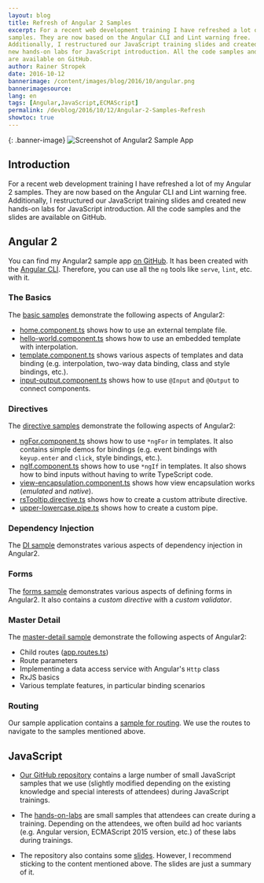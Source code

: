 ```yaml
---
layout: blog
title: Refresh of Angular 2 Samples
excerpt: For a recent web development training I have refreshed a lot of my Angular 2
samples. They are now based on the Angular CLI and Lint warning free. 
Additionally, I restructured our JavaScript training slides and created
new hands-on labs for JavaScript introduction. All the code samples and the slides
are available on GitHub.
author: Rainer Stropek
date: 2016-10-12
bannerimage: /content/images/blog/2016/10/angular.png
bannerimagesource: 
lang: en
tags: [Angular,JavaScript,ECMAScript]
permalink: /devblog/2016/10/12/Angular-2-Samples-Refresh
showtoc: true
---
```


{: .banner-image}
![Screenshot of Angular2 Sample App]({{site.baseurl}}/content/images/blog/2016/08/angular2-samples-app-screenshot.png)


## Introduction

For a recent web development training I have refreshed a lot of my Angular 2
samples. They are now based on the Angular CLI and Lint warning free. 
Additionally, I restructured our JavaScript training slides and created
new hands-on labs for JavaScript introduction. All the code samples and the slides
are available on GitHub.


## Angular 2

You can find my Angular2 sample app [on GitHub](https://github.com/software-architects/javascript-samples/tree/master/angular2/samples2). It has been created with the [Angular CLI](https://cli.angular.io). Therefore,
you can use all the `ng` tools like `serve`, `lint`, etc. with it.


### The Basics

The [basic samples](https://github.com/software-architects/javascript-samples/tree/master/angular2/samples2/src/app/010-basics) demonstrate the following aspects of Angular2:

* [home.component.ts](https://github.com/software-architects/javascript-samples/blob/master/angular2/samples2/src/app/010-basics/home.component.ts) shows how to use an external template file.
* [hello-world.component.ts](https://github.com/software-architects/javascript-samples/blob/master/angular2/samples2/src/app/010-basics/hello-world.component.ts) shows how to use an embedded template with interpolation.
* [template.component.ts](https://github.com/software-architects/javascript-samples/blob/master/angular2/samples2/src/app/010-basics/template.component.ts) shows various aspects of templates and data binding (e.g. interpolation, two-way data binding, class and style bindings, etc.).
* [input-output.component.ts](https://github.com/software-architects/javascript-samples/blob/master/angular2/samples2/src/app/010-basics/input-output.component.ts) shows how to use `@Input`
and `@Output` to connect components.

### Directives

The [directive samples](https://github.com/software-architects/javascript-samples/tree/master/angular2/samples2/src/app/020-directives) demonstrate the following aspects of Angular2:

* [ngFor.component.ts](https://github.com/software-architects/javascript-samples/blob/master/angular2/samples2/src/app/020-directives/ngFor.component.ts) shows how to use `*ngFor` in templates. It also contains simple demos for bindings (e.g. event bindings with `keyup.enter` and `click`, style bindings, etc.).
* [ngIf.component.ts](https://github.com/software-architects/javascript-samples/blob/master/angular2/samples2/src/app/020-directives/ngIf.component.ts) shows how to use `*ngIf` in templates. It also shows how to bind inputs without having to write TypeScript code.
* [view-encapsulation.component.ts](https://github.com/software-architects/javascript-samples/blob/master/angular2/samples2/src/app/020-directives/view-encapsulation.component.ts) shows how view encapsulation works (*emulated* and *native*).
* [rsTooltip.directive.ts](https://github.com/software-architects/javascript-samples/blob/master/angular2/samples2/src/app/020-directives/rsTooltip.directive.ts) shows how to create a custom attribute directive.
* [upper-lowercase.pipe.ts](https://github.com/software-architects/javascript-samples/blob/master/angular2/samples2/src/app/020-directives/upper-lowercase.pipe.ts) shows how to create a custom pipe.

### Dependency Injection

The [DI sample](https://github.com/software-architects/javascript-samples/blob/master/angular2/samples2/src/app/030-depencency-injection/di.component.ts) demonstrates various aspects of dependency injection in Angular2.

### Forms

The [forms sample](https://github.com/software-architects/javascript-samples/tree/master/angular2/samples2/src/app/040-forms) demonstrates various aspects of defining forms in Angular2. It also contains a *custom directive* with a *custom validator*.

### Master Detail

The [master-detail sample](https://github.com/software-architects/javascript-samples/tree/master/angular2/samples2/src/app/050-master-detail) demonstrate the following aspects of Angular2:

* Child routes ([app.routes.ts](https://github.com/software-architects/javascript-samples/tree/master/angular2/samples2/src/app/app.routes.ts))
* Route parameters
* Implementing a data access service with Angular's `Http` class
* RxJS basics
* Various template features, in particular binding scenarios

### Routing

Our sample application contains a [sample for routing](https://github.com/software-architects/javascript-samples/blob/master/angular2/samples2/src/app/app.routes.ts). We use the routes to navigate to the samples mentioned above. 


## JavaScript

* [Our GitHub repository](https://github.com/software-architects/javascript-samples/blob/master/javascript) contains a large number of small JavaScript samples that we use (slightly modified depending on the existing knowledge and special interests of attendees) during JavaScript trainings.

* The [hands-on-labs](https://github.com/software-architects/javascript-samples/blob/master/javascript/labs) are small samples that attendees can create during a training. Depending on the attendees, we often build ad hoc variants (e.g. Angular version, ECMAScript 2015 version, etc.) of these labs during trainings.

* The repository also contains some [slides](https://github.com/software-architects/javascript-samples/blob/master/slides). However, I recommend sticking to the content mentioned above. The slides are just a summary of it.
